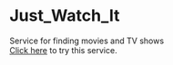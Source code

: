 # Just_Watch_It
Service for finding movies and TV shows
<br/>
<a href="https://rostyslavn.github.io/Just_Watch_It/" target="_blank">Click here</a> to try this service.
